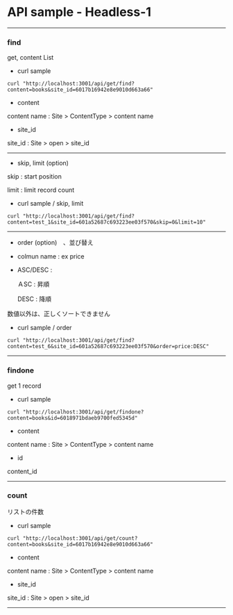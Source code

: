 
# API sample - Headless-1

***
### find

get, content List

* curl sample

```
curl "http://localhost:3001/api/get/find?content=books&site_id=6017b16942e8e9010d663a66"
```

* content

content name : Site > ContentType > content name

* site_id

site_id : Site > open > site_id

***
* skip, limit (option)

skip : start position

limit : limit record count

* curl sample / skip, limit

```
curl "http://localhost:3001/api/get/find?content=test_1&site_id=601a52687c693223ee03f570&skip=0&limit=10"
```

***
* order (option)　、並び替え

* colmun name : ex price

* ASC/DESC : 

  ＡSC : 昇順

  DESC : 降順

数値以外は、正しくソートできません

* curl sample  / order

```
curl "http://localhost:3001/api/get/find?content=test_6&site_id=601a52687c693223ee03f570&order=price:DESC"

```

***
### findone

get 1 record

* curl sample

```
curl "http://localhost:3001/api/get/findone?content=books&id=6018971bdaeb9700fed5345d"
```

* content

content name : Site > ContentType > content name

* id

 content_id

***
### count

リストの件数

* curl sample

```
curl "http://localhost:3001/api/get/count?content=books&site_id=6017b16942e8e9010d663a66"
```

* content

content name : Site > ContentType > content name

* site_id

site_id : Site > open > site_id

***

